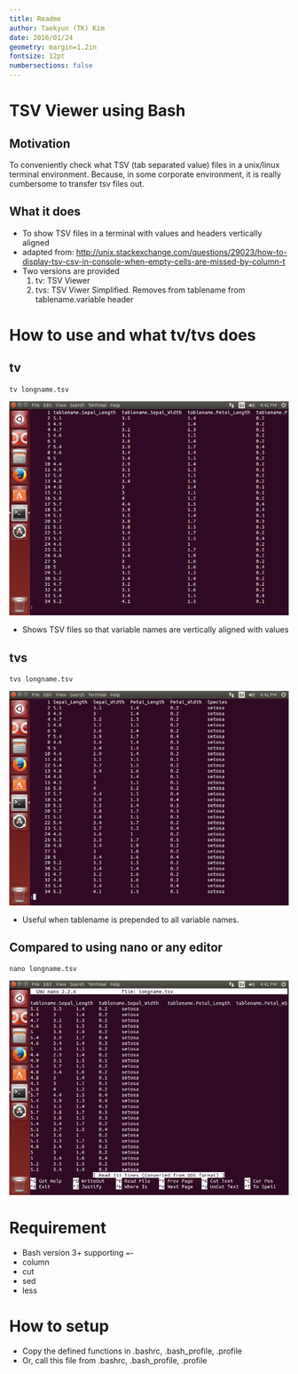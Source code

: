 ```yaml
---
title: Readme
author: Taekyun (TK) Kim
date: 2016/01/24
geometry: margin=1.2in
fontsize: 12pt
numbersections: false
---
```


# TSV Viewer using Bash

## Motivation
To conveniently check what TSV (tab separated value) files in a unix/linux terminal environment. Because, in some corporate environment, it is really cumbersome to transfer tsv files out.

## What it does
- To show TSV files in a terminal with values and headers vertically aligned
- adapted from:
    http://unix.stackexchange.com/questions/29023/how-to-display-tsv-csv-in-console-when-empty-cells-are-missed-by-column-t
- Two versions are provided
    1. tv: TSV Viewer
    2. tvs: TSV Viwer Simplified. Removes from tablename from tablename.variable header


# How to use and what tv/tvs does

## tv

````
tv longname.tsv
````
![tv](img/tv_long.png)

- Shows TSV files so that variable names are vertically aligned with values

## tvs

````
tvs longname.tsv
````
![tvs](img/tvs_long.png)

- Useful when tablename is prepended to all variable names.

## Compared to using nano or any editor

````
nano longname.tsv
````
![nano](img/nano_long.png)


# Requirement

- Bash version 3+ supporting `=~`
- column
- cut
- sed
- less

# How to setup

- Copy the defined functions in .bashrc, .bash_profile, .profile
- Or, call this file from .bashrc, .bash_profile, .profile


